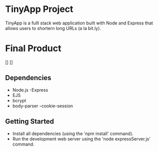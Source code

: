 # TinyApp Project

TinyApp is a fulll stack web application built with Node and Express that allows users to shortern long URLs (a la bit.ly).

# Final Product
[]
[]

## Dependencies

- Node.js
-Express
- EJS
- bcrypt
- body-parser
-cookie-session

## Getting Started

- Install all dependencies (using the 'npm install' command).
- Run the development web server using the 'node expressServer.js' command.